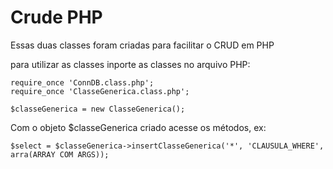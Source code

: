 # Crude PHP
Essas duas classes foram criadas para facilitar o CRUD em PHP

para utilizar as classes inporte as classes no arquivo PHP:

```
require_once 'ConnDB.class.php';
require_once 'ClasseGenerica.class.php';

$classeGenerica = new ClasseGenerica();
```

Com o objeto $classeGenerica criado acesse os métodos, ex:

```
$select = $classeGenerica->insertClasseGenerica('*', 'CLAUSULA_WHERE', arra(ARRAY COM ARGS));
```